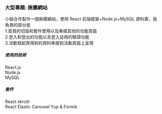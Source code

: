 ### 大型專題: 揪團網站

小組合作製作一個揪團網站，使用 React 前端框架+Node.js+MySQL 資料庫，我負責的部分是  
1.首頁的切版和套件使用以及串接其他的功能頁面  
2.登入和登出的功能以及登入註冊的驗證功能  
3.活動發起頁得到的資料串接到活動頁面上呈現

##### 使用的技術

React.js  
Node.js  
MySQL

##### 套件

React skrollr  
React Elastic Carousel
Yup & Formik
